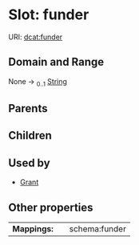 
# Slot: funder




URI: [dcat:funder](http://www.w3.org/ns/dcat#funder)


## Domain and Range

None &#8594;  <sub>0..1</sub> [String](types/String.md)

## Parents


## Children


## Used by

 * [Grant](Grant.md)

## Other properties

|  |  |  |
| --- | --- | --- |
| **Mappings:** | | schema:funder |

